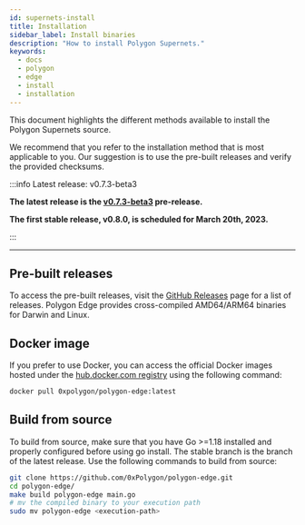 ```yaml
---
id: supernets-install
title: Installation
sidebar_label: Install binaries
description: "How to install Polygon Supernets."
keywords:
  - docs
  - polygon
  - edge
  - install
  - installation
---
```


This document highlights the different methods available to install the Polygon Supernets source.

We recommend that you refer to the installation method that is most applicable to you. Our suggestion is to use the pre-built releases and verify the provided checksums.

:::info Latest release: v0.7.3-beta3

**The latest release is the [v0.7.3-beta3](https://github.com/0xPolygon/polygon-edge/releases/tag/v0.7.3-beta3) pre-release.**

**The first stable release, v0.8.0, is scheduled for March 20th, 2023.**

:::

---

## Pre-built releases

To access the pre-built releases, visit the [GitHub Releases](https://github.com/0xPolygon/polygon-edge/releases) page for a list of releases. Polygon Edge provides cross-compiled AMD64/ARM64 binaries for Darwin and Linux.

## Docker image

If you prefer to use Docker, you can access the official Docker images hosted under the [hub.docker.com registry](https://hub.docker.com/r/0xpolygon/polygon-edge) using the following command:

```bash
docker pull 0xpolygon/polygon-edge:latest
```

## Build from source

To build from source, make sure that you have Go >=1.18 installed and properly configured before using go install. The stable branch is the branch of the latest release. Use the following commands to build from source:

```bash
git clone https://github.com/0xPolygon/polygon-edge.git
cd polygon-edge/
make build polygon-edge main.go
# mv the compiled binary to your execution path
sudo mv polygon-edge <execution-path>
```
